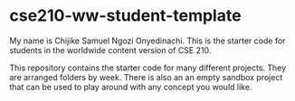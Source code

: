 # cse210-ww-student-template
My name is Chijike Samuel Ngozi Onyedinachi.
This is the starter code for students in the worldwide content version of CSE 210.

This repository contains the starter code for many different projects. They are arranged folders by week. There is also an an empty sandbox project that can be used to play around with any concept you would like.
